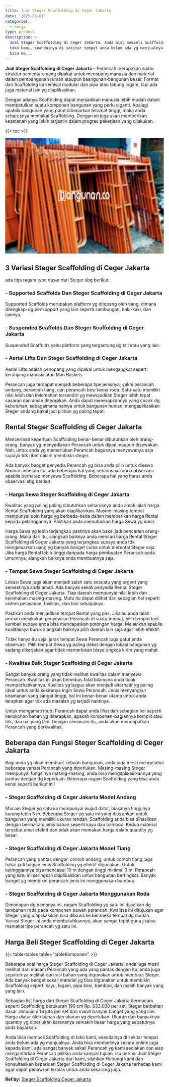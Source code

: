 ```yaml
---
title: Jual Steger Scaffolding di Ceger Jakarta
date: '2025-06-01'
categories:
  - harga
type: product
description: >-
  Jual Steger Scaffolding di Ceger Jakarta. Anda bisa membeli Scaffolding di
  toko kami, seandainya di sekitar tempat anda belum ada yg menjualnya. Anda
  bisa me...
---
```


**Jual Steger Scaffolding di Ceger Jakarta** – Perancah merupakan suatu struktur sementara yang dipakai untuk menopang manusia dan material dalam pembangunan rumah ataupun baangunan-bangunan besar. Format dari Scaffolding ini semisal modular dan pipa atau tabung logam, tapi ada juga material lain yg diaplikasikan.

Dengan adanya Scaffolding dapat menjadikan manusia lebih mudah dalam membetulkan suatu komponen bangunan yang perlu diganti. Apalagi apabila bangunan yang patut dibenarkan teramat tinggi, maka anda seharusnya memakai Scaffolding. Dengan ini juga akan memberikan keamanan yang lebih terjamin dalam progres pekerjaan yang dilakukan.

{{< toc >}}

![Jual Steger Scaffolding di Ceger Jakarta](/images/sewa-scaffolding-steger-06.png)

## 3 Variasi Steger Scaffolding di Ceger Jakarta

ada tiga ragam type dasar dari Steger sbg berikut:

### \- Supported Scaffolds Dan Steger Scaffolding di Ceger Jakarta

Supported Scaffolds merupakan platform yg ditopang oleh tiang, dimana dilengkapi dg pensupport yang lain seperti sambungan, kaki-kaki, dan lainnya.

### \- Suspended Scaffolds Dan Steger Scaffolding di Ceger Jakarta

Suspended Scaffolds yaitu platform yang tergantung dg tali atau yang lain.

### \- Aerial Lifts Dan Steger Scaffolding di Ceger Jakarta

Aerial Lifts adalah penopang yang dipakai untuk mengangkat seperti keranjang manusia atau Man Baskets

Perancah juga terdapat menjadi beberapa tipe jenisnya, yakni perancah andang, perancah tiang, dan perancah besi tanpa roda. Satu-satu memiliki nilai lebih dan kelemahan tersendiri yg mewujudkan Steger lebih tepat sasaran dan aman diterapkan. Anda dapat menerapkannya yang cocok dg kebutuhan, sebagaimana halnya untuk bangunan hunian, mengaplikasikan Steger andang bakal jadi pilihan yg paling tepat.

## Rental Steger Scaffolding di Ceger Jakarta

Mencermati keperluan Scaffolding benar-benar dibutuhkan oleh orang-orang, banyak yg menyediakan Perancah untuk dijual maupun disewakan. Nah, untuk anda yg memerlukan Perancah bagusnya menyewanya saja supaya tdk ribet dalam membikin steger.

Ada banyak banget penyedia Perancah yg bisa anda pilih untuk disewa. Namun sebelum itu, ada beberapa hal yang seharusnya anda observasi apabila berharap menyewa Scaffolding. Beberapa hal yang harus anda observasi sbg berikut:

### \- Harga Sewa Steger Scaffolding di Ceger Jakarta

Kwalitas yang paling paling dibutuhkan seharusnya anda amati ialah harga Rental Scaffolding yang akan diaplikasikan. Masing-masing tempat mempunyai poin harga yg berbeda-beda dalam memberikan harga Rental kepada pelanggannya. Pastikan anda memutuskan harga Sewa yg ideal.

Harga Sewa yg lebih terjangkau pastinya akan bakal jadi pencarian orang-orang. Maka dari itu, alangkah baiknya anda mencari harga Rental Steger Scaffolding di Ceger Jakarta yang terjangkau supaya anda tdk mengeluarkan uang yg banyak banget cuma untuk merental Steger saja. Jika harga Rental lebih tinggi daripada harga pembuatan Perancah pada umumnya, alangkah baiknya anda membuatnya saja.

### \- Tempat Sewa Steger Scaffolding di Ceger Jakarta

Lokasi Sewa juga akan menjadi salah satu sesuatu yang urgent yang semestinya anda amati. Ada banyak sekali penyedia Rental Steger Scaffolding di Ceger Jakarta. Tiap daerah mempunyai nilai lebih dan kelemahan masing-masing. Mutu itu dapat dilihat dari sebagian hal seperti sistem pelayanan, fasilitas, dan lain sebagainya.

Pastikan anda menjadikan tempat Rental yang pas. Jikalau anda telah pernah melakukan penyewaan Perancah di suatu tempat, pilih tempat tadi kembali supaya anda bisa mendapatkan potongan harga. Melainkan apabila kualitasnya buruk alangkah baiknya pilih daerah lain saja agar lebih efektif.

Tidak hanya itu saja, jarak tempat Sewa Perancah juga patut anda observasi. Pilih tempat Sewa yg paling dekat dengan lokasi bangunan yg sedang dikerjakan agar tidak memerlukan biaya ongkos kirim yang mahal.

### \- Kwalitas Baik Steger Scaffolding di Ceger Jakarta

Sangat banyak orang yang tidak melihat kwalitas dalam menyewa Perancah. Kwalitas ini akan berimbas fatal bilamana anda tidak memperhatikannya. Kualitas yg bagus akan menjadi alternatif yg paling ideal untuk anda sekiranya ingin Sewa Perancah. Jenis menyangkut keamanan yang sangat tinggi, hal ini benar-benar utama untuk anda terapkan agar tdk ada masalah yg terjadi nantinya.

Untuk mengamati mutu Perancah dapat anda lihat dari sebagian hal seperti kekokohan bahan yg diterapkan, apakah komponen-bagiannya komplit atau tdk, dan hal yang lain. Dengan semacam itu, anda akan mendapatkan Perancah yang berkwalitas.

## Beberapa dan Fungsi Steger Scaffolding di Ceger Jakarta

Bagi anda yg akan membuat sebuah bangunan, anda juga mesti mengetahui beberapa variasi Perancah yang diperlukan. Masing-masing Steger mempunyai fungsinya masing-masing, anda bisa mengaplikasikannya yang pantas dengan dg keperluan. Beberapa ragam Scaffolding yang bisa anda kenal seperti berikut ini!

### \- Steger Scaffolding di Ceger Jakarta Model Andang

Macam Steger yg satu ini mempunyai wujud datar, biasanya tingginya kurang lebih 3 m. Beberapa Steger yg satu ini yang diterapkan untuk bangunan yang memiliki ukuran rendah. Scaffolding anda bisa dihasilkan dengan bermacam jenis bahan seperti kayu dan bamboo. Kedua material tersebut amat efektif dan tidak akan memakan harga dalam quantity yg besar.

### \- Steger Scaffolding di Ceger Jakarta Model Tiang

Perancah yang pantas dengan contoh andang, untuk contoh tiang juga bakal jadi bagian jenis Scaffolding yg efektif digunakan. Untuk ketinggiannya bisa mencapai 10 m dengan tinggi minimal 3 m. Perancah yang satu ini seringkali diaplikasikan untuk bangunan bertingkat. Banyak banget yg membikin perancah jenis ini menggunakan bamboo.

### \- Steger Scaffolding di Ceger Jakarta Menggunakan Roda

Dimanapun dg namanya ini, ragam Scaffolding yg satu ini dijadikan dg tambahan roda pada komponen bawah perancah. Kwalitas ini ditujukan agar Steger yang diaplikasikan bisa dibawa ke beraneka tempat dg mudah. Variasi Steger ini anda membutuhkannya, akan sangat tepat guna jikalau memakai tipe perancah yg satu ini.

## Harga Beli Steger Scaffolding di Ceger Jakarta

{{< table-tables table="tableKomponen" >}}

Beberapa soal harga Steger Scaffolding di Ceger Jakarta, anda juga mesti melihat dari macam Perancah yang ada yang pantas dengan itu, anda juga sepatutnya melihat dari sisi bahan yang digunakan untuk membaut Steger. Ada banyak banget sekali material yg bisa digunakan untuk membikin Scaffolding seperti kayu, logam, pipa besi, bamboo, dan masih banyak yang yang lain.

Sebagian list harga dari Steger Scaffolding di Ceger Jakarta bermacam seperti Scaffolding berukuran 190 cm Rp. 633.000 per set, Steger berbahan dasar almunium 13 juta per set dan masih banyak banget yang yang lain. Harga diatur oleh bahan dan ukuran yg diperlukan. Ukuran dan banyaknya quantity yg diperlukan karenanya semakin besar harga yang sepatutnya anda bayarkan.

Anda bisa membeli Scaffolding di toko kami, seandainya di sekitar tempat anda belum ada yg menjualnya. Anda bisa membelinya secara online juga kepada kami, ada sangat banyak sekali Perancah yg kami sediakan dan siap mengantarkan Perancah pilihan anda sampai tujuan. isu perihal Jual Steger Scaffolding di Ceger Jakarta dari kami, silahkan Hubungi kami dan konsultasikan keperluan Steger Scaffolding di Ceger Jakarta terhadap kami agar dapat penawran terbiak untuk anda sekarang juga.

**Ref by:** [Steger Scaffolding Ceger Jakarta](https://id.wikipedia.org/wiki/Steger)
